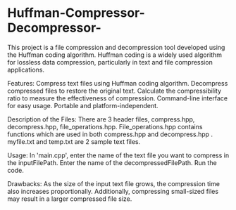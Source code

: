 # Huffman-Compressor-Decompressor-

This project is a file compression and decompression tool developed using the Huffman coding algorithm. Huffman coding is a widely used algorithm for lossless data compression, particularly in text and file compression applications.

Features:
  Compress text files using Huffman coding algorithm.
  Decompress compressed files to restore the original text.
  Calculate the compressibility ratio to measure the effectiveness of compression.
  Command-line interface for easy usage.
  Portable and platform-independent.

Description of the Files:
  There are 3 header files, compress.hpp, decompress.hpp, file_operations.hpp. 
  File_operations.hpp contains functions which are used in both compress.hpp and decompress.hpp .
  myfile.txt and temp.txt are 2 sample text files.

Usage:
  In 'main.cpp', enter the name of the text file you want to compress in the inputFilePath.
  Enter the name of the decompressedFilePath. 
  Run the code.

Drawbacks:
   As the size of the input text file grows, the compression time also increases proportionally. 
   Additionally, compressing small-sized files may result in a larger compressed file size.
